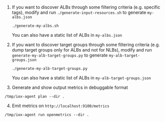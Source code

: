 1.  If you want to discover ALBs through some filtering criteria  (e.g. specific tags), modify and run `./generate-input-resources.sh` to generate `my-albs.json`

    ```
    ./generate-my-albs.sh
    ```

    You can also have a static list of ALBs in `my-albs.json`

2. If you want to discover target groups through some filtering criteria (e.g. dump target groups only for ALBs and not for NLBs), modify and run `generate-my-alb-target-groups.py` to generate `my-alb-target-groups.json`

    ```
    ./generate-my-alb-target-groups.py
    ```

    You can also have a static list of ALBs in `my-alb-target-groups.json`

3. Generate and show output metrics in debuggable format

  ```
  /tmp/iox-agent plan --dir .
  ```

4. Emit metrics on `http://localhost:9100/metrics`

  ```
  /tmp/iox-agent run openmetrics --dir .
  ```
